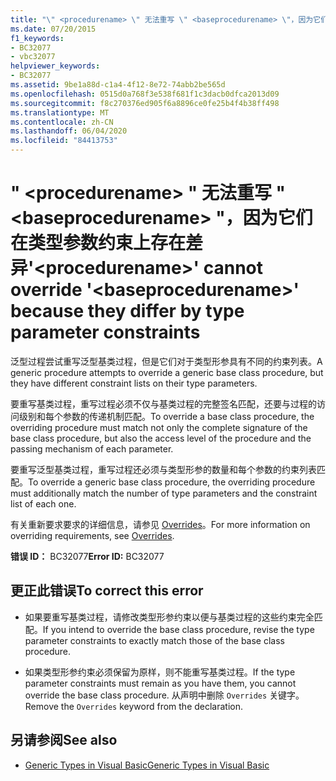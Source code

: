 ```yaml
---
title: "\" <procedurename> \" 无法重写 \" <baseprocedurename> \"，因为它们在类型参数约束上存在差异"
ms.date: 07/20/2015
f1_keywords:
- BC32077
- vbc32077
helpviewer_keywords:
- BC32077
ms.assetid: 9be1a88d-c1a4-4f12-8e72-74abb2be565d
ms.openlocfilehash: 0515d0a768f3e538f681f1c3dacb0dfca2013d09
ms.sourcegitcommit: f8c270376ed905f6a8896ce0fe25b4f4b38ff498
ms.translationtype: MT
ms.contentlocale: zh-CN
ms.lasthandoff: 06/04/2020
ms.locfileid: "84413753"
---
```

# <a name="procedurename-cannot-override-baseprocedurename-because-they-differ-by-type-parameter-constraints"></a><span data-ttu-id="a1bbb-102">" \<procedurename> " 无法重写 " \<baseprocedurename> "，因为它们在类型参数约束上存在差异</span><span class="sxs-lookup"><span data-stu-id="a1bbb-102">'\<procedurename>' cannot override '\<baseprocedurename>' because they differ by type parameter constraints</span></span>
<span data-ttu-id="a1bbb-103">泛型过程尝试重写泛型基类过程，但是它们对于类型形参具有不同的约束列表。</span><span class="sxs-lookup"><span data-stu-id="a1bbb-103">A generic procedure attempts to override a generic base class procedure, but they have different constraint lists on their type parameters.</span></span>  
  
 <span data-ttu-id="a1bbb-104">要重写基类过程，重写过程必须不仅与基类过程的完整签名匹配，还要与过程的访问级别和每个参数的传递机制匹配。</span><span class="sxs-lookup"><span data-stu-id="a1bbb-104">To override a base class procedure, the overriding procedure must match not only the complete signature of the base class procedure, but also the access level of the procedure and the passing mechanism of each parameter.</span></span>  
  
 <span data-ttu-id="a1bbb-105">要重写泛型基类过程，重写过程还必须与类型形参的数量和每个参数的约束列表匹配。</span><span class="sxs-lookup"><span data-stu-id="a1bbb-105">To override a generic base class procedure, the overriding procedure must additionally match the number of type parameters and the constraint list of each one.</span></span>  
  
 <span data-ttu-id="a1bbb-106">有关重新要求要求的详细信息，请参见 [Overrides](../language-reference/modifiers/overrides.md)。</span><span class="sxs-lookup"><span data-stu-id="a1bbb-106">For more information on overriding requirements, see [Overrides](../language-reference/modifiers/overrides.md).</span></span>  
  
 <span data-ttu-id="a1bbb-107">**错误 ID：** BC32077</span><span class="sxs-lookup"><span data-stu-id="a1bbb-107">**Error ID:** BC32077</span></span>  
  
## <a name="to-correct-this-error"></a><span data-ttu-id="a1bbb-108">更正此错误</span><span class="sxs-lookup"><span data-stu-id="a1bbb-108">To correct this error</span></span>  
  
- <span data-ttu-id="a1bbb-109">如果要重写基类过程，请修改类型形参约束以便与基类过程的这些约束完全匹配。</span><span class="sxs-lookup"><span data-stu-id="a1bbb-109">If you intend to override the base class procedure, revise the type parameter constraints to exactly match those of the base class procedure.</span></span>  
  
- <span data-ttu-id="a1bbb-110">如果类型形参约束必须保留为原样，则不能重写基类过程。</span><span class="sxs-lookup"><span data-stu-id="a1bbb-110">If the type parameter constraints must remain as you have them, you cannot override the base class procedure.</span></span> <span data-ttu-id="a1bbb-111">从声明中删除 `Overrides` 关键字。</span><span class="sxs-lookup"><span data-stu-id="a1bbb-111">Remove the `Overrides` keyword from the declaration.</span></span>  
  
## <a name="see-also"></a><span data-ttu-id="a1bbb-112">另请参阅</span><span class="sxs-lookup"><span data-stu-id="a1bbb-112">See also</span></span>

- [<span data-ttu-id="a1bbb-113">Generic Types in Visual Basic</span><span class="sxs-lookup"><span data-stu-id="a1bbb-113">Generic Types in Visual Basic</span></span>](../programming-guide/language-features/data-types/generic-types.md)
